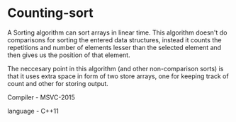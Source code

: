 # Counting-sort

A Sorting algorithm can sort arrays in linear time. 
This algorithm doesn't do comparisons 
for sorting the entered data structures,
instead it counts the repetitions and number of elements 
lesser than the selected element and then gives us
the position of that element.

The neccesary point in this algorithm (and other non-comparison sorts)
is that it uses extra space in form of two store arrays,
one for keeping track of count and other for storing output.

Compiler - MSVC-2015

language - C++11

